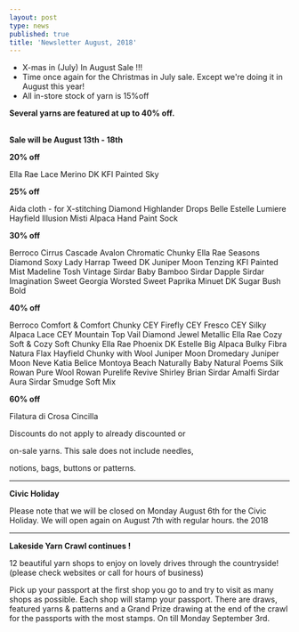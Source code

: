 ```yaml
---
layout: post
type: news
published: true
title: 'Newsletter August, 2018'
---
```


- X-mas in (July) In August Sale !!!
- Time once again for the Christmas in July sale. Except we're doing it in August this year! 
- All in-store stock of yarn is 15%off 

<strong>Several yarns are featured at up to 40% off.  <br /><br />

Sale will be August 13th - 18th</strong>

<strong>20% off</strong>

Ella Rae Lace Merino DK
KFI Painted Sky
 
<strong>25% off</strong>

Aida cloth - for X-stitching
Diamond Highlander
Drops Belle
Estelle Lumiere
Hayfield Illusion
Misti Alpaca Hand Paint Sock

<strong>30% off</strong>

Berroco Cirrus
Cascade Avalon
Chromatic Chunky
Ella Rae Seasons
Diamond Soxy Lady
Harrap Tweed DK
Juniper Moon Tenzing
KFI Painted Mist
Madeline Tosh Vintage
Sirdar Baby Bamboo
Sirdar Dapple
Sirdar Imagination
Sweet Georgia Worsted
Sweet Paprika Minuet DK
Sugar Bush Bold
 
<strong>40% off</strong>

Berroco Comfort & Comfort Chunky
CEY Firefly
CEY Fresco
CEY Silky Alpaca Lace
CEY Mountain Top Vail
Diamond Jewel Metallic
Ella Rae Cozy Soft & Cozy Soft Chunky
Ella Rae Phoenix DK
Estelle Big Alpaca Bulky
Fibra Natura Flax
Hayfield Chunky with Wool
Juniper Moon Dromedary
Juniper Moon Neve
Katia Belice
Montoya Beach
Naturally Baby Natural
Poems Silk
Rowan Pure Wool
Rowan Purelife Revive
Shirley Brian
Sirdar Amalfi
Sirdar Aura
Sirdar Smudge
Soft Mix

<strong>60% off</strong>

Filatura di Crosa Cincilla

Discounts do not apply to already discounted or

on-sale yarns.  This sale does not include needles,

notions, bags, buttons or patterns.
<hr />
<strong>Civic Holiday</strong>
 
Please note that we will be closed on Monday
August 6th for the Civic Holiday.  We will open again on August 7th with regular hours.
the 2018
<hr />

<strong>Lakeside Yarn Crawl continues !</strong>

12 beautiful yarn shops to enjoy on
lovely drives through the countryside!
(please check websites or call for hours of business) 

Pick up your passport at the first shop you go to and try to visit as many shops as possible. Each shop will stamp your passport. There are draws, featured yarns & patterns and a Grand Prize drawing at the end of the crawl for the passports with the most stamps. 
On till Monday September 3rd. 
